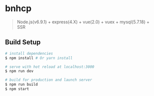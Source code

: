 # bnhcp

> Node.js(v6.9.1) + express(4.X) + vue(2.0) + vuex + mysql(5.7.18) + SSR

## Build Setup

``` bash
# install dependencies
$ npm install # Or yarn install

# serve with hot reload at localhost:3000
$ npm run dev

# build for production and launch server
$ npm run build
$ npm start


